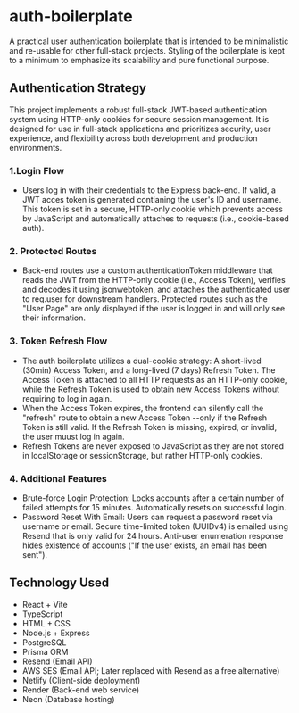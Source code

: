 # auth-boilerplate
A practical user authentication boilerplate that is intended to be minimalistic and re-usable for other full-stack projects. Styling of the boilerplate is kept to a minimum to emphasize its scalability and pure functional purpose.

## Authentication Strategy
This project implements a robust full-stack JWT-based authentication system using HTTP-only cookies for secure session management. It is designed for use in full-stack applications and prioritizes security, user experience, and flexibility across both development and production environments.

### 1.Login Flow
- Users log in with their credentials to the Express back-end. If valid, a JWT acces token is generated contianing the user's ID and username. This token is set in a secure, HTTP-only cookie which prevents access by JavaScript and automatically attaches to requests (i.e., cookie-based auth).
### 2. Protected Routes
- Back-end routes use a custom authenticationToken middleware that reads the JWT from the HTTP-only cookie (i.e., Access Token), verifies and decodes it using jsonwebtoken, and attaches the authenticated user to req.user for downstream handlers. Protected routes such as the "User Page" are only displayed if the user is logged in and will only see their information.
### 3. Token Refresh Flow
- The auth boilerplate utilizes a dual-cookie strategy: A short-lived (30min) Access Token, and a long-lived (7 days) Refresh Token. The Access Token is attached to all HTTP requests as an HTTP-only cookie, while the Refresh Token is used to obtain new Access Tokens without requiring to log in again.
- When the Access Token expires, the frontend can silently call the "refresh" route to obtain a new Access Token --only if the Refresh Token is still valid. If the Refresh Token is missing, expired, or invalid, the user muust log in again.
- Refresh Tokens are never exposed to JavaScript as they are not stored in localStorage or sessionStorage, but rather HTTP-only cookies.

### 4. Additional Features
- Brute-force Login Protection: Locks accounts after a certain number of failed attempts for 15 minutes. Automatically resets on successful login.
- Password Reset With Email: Users can request a password reset via username or email. Secure time-limited token (UUIDv4) is emailed using Resend that is only valid for 24 hours. Anti-user enumeration response hides existence of accounts ("If the user exists, an email has been sent").

## Technology Used
- React + Vite
- TypeScript
- HTML + CSS
- Node.js + Express
- PostgreSQL
- Prisma ORM
- Resend (Email API)
- AWS SES (Email API; Later replaced with Resend as a free alternative)
- Netlify (Client-side deployment)
- Render (Back-end web service)
- Neon (Database hosting)
